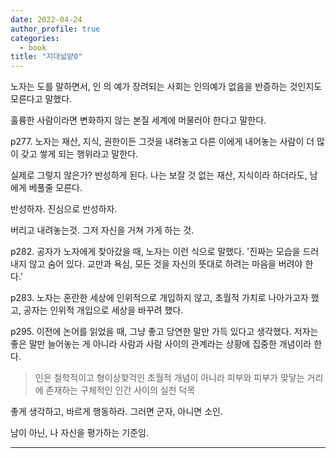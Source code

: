 ```yaml
---
date: 2022-04-24
author_profile: true
categories:
  - book
title: "지대넓얕0"
---
```


노자는 도를 말하면서, 인 의 예가 장려되는 사회는 인의예가 없음을 반증하는 것인지도 모른다고 말했다.

훌륭한 사람이라면 변화하지 않는 본질 세계에 머물러야 한다고 말한다.

p277. 노자는 재산, 지식, 권한이든 그것을 내려놓고 다른 이에게 내어놓는 사람이 더 많이 갖고 쌓게 되는 행위라고 말한다.

실제로 그렇지 않은가? 반성하게 된다. 나는 보잘 것 없는 재산, 지식이라 하더라도, 남에게 베풀줄 모른다.

반성하자. 진심으로 반성하자.

버리고 내려놓는것. 그저 자신을 거쳐 가게 하는 것. 

p282. 공자가 노자에게 찾아갔을 때, 노자는 이런 식으로 말했다. '진짜는 모습을 드러내지 않고 숨어 있다. 교만과 욕심, 모든 것을 자신의 뜻대로 하려는 마음을 버려야 한다.'

p283. 노자는 혼란한 세상에 인위적으로 개입하지 않고, 초월적 가치로 나아가고자 했고, 공자는 인위적 개입으로 세상을 바꾸려 했다.

p295. 이전에 논어를 읽었을 때, 그냥 좋고 당연한 말만 가득 있다고 생각했다. 저자는 좋은 말만 늘어놓는 게 아니라 사람과 사람 사이의 관계라는 상황에 집중한 개념이라 한다. 

> 인은 철학적이고 형이상핮걱인 초월적 개념이 아니라 피부와 피부가 맞닿는 거리에 존재하는 구체적인 인간 사이의 실천 덕목


좋게 생각하고, 바르게 행동하라. 그러면 군자, 아니면 소인.

남이 아닌, 나 자신을 평가하는 기준임.

---

